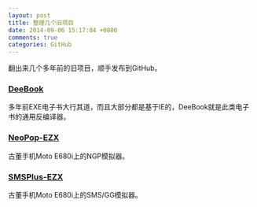 ```yaml
---
layout: post
title: 整理几个旧项目
date: 2014-09-06 15:17:04 +0800
comments: true
categories: GitHub
---
```


翻出来几个多年前的旧项目，顺手发布到GitHub。

### [DeeBook](https://github.com/cdfmr/deebook)

多年前EXE电子书大行其道，而且大部分都是基于IE的，DeeBook就是此类电子书的通用反编译器。

### [NeoPop-EZX](https://github.com/cdfmr/neopop-ezx)

古董手机Moto E680i上的NGP模拟器。

### [SMSPlus-EZX](https://github.com/cdfmr/smsplus-ezx)

古董手机Moto E680i上的SMS/GG模拟器。
